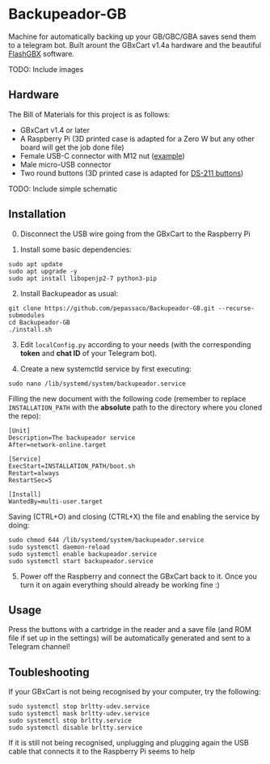 # Backupeador-GB
Machine for automatically backing up your GB/GBC/GBA saves send them to a telegram bot. Built arount the GBxCart v1.4a hardware and the beautiful [FlashGBX](https://github.com/lesserkuma/FlashGBX) software.

TODO: Include images


## Hardware

The Bill of Materials for this project is as follows:

- GBxCart v1.4 or later
- A Raspberry Pi (3D printed case is adapted for a Zero W but any other board will get the job done file)
- Female USB-C connector with M12 nut ([example](https://es.aliexpress.com/item/1005005353938938.html))
- Male micro-USB connector
- Two round buttons (3D printed case is adapted for [DS-211 buttons](https://es.aliexpress.com/item/1005004732960774.html))

TODO: Include simple schematic


## Installation

0. Disconnect the USB wire going from the GBxCart to the Raspberry Pi

1. Install some basic dependencies:

```
sudo apt update
sudo apt upgrade -y
sudo apt install libopenjp2-7 python3-pip
```

2. Install Backupeador as usual: 

```
git clone https://github.com/pepassaco/Backupeador-GB.git --recurse-submodules
cd Backupeador-GB
./install.sh
```

3. Edit `localConfig.py` according to your needs (with the corresponding **token** and **chat ID** of your Telegram bot).

4. Create a new systemctld service by first executing:

```
sudo nano /lib/systemd/system/backupeador.service
```

Filling the new document with the following code (remember to replace `INSTALLATION_PATH` with the **absolute** path to the directory where you cloned the repo):

```
[Unit]
Description=The backupeador service
After=network-online.target

[Service]
ExecStart=INSTALLATION_PATH/boot.sh
Restart=always
RestartSec=5

[Install]
WantedBy=multi-user.target
```

Saving (CTRL+O) and closing (CTRL+X) the file and enabling the service by doing:

```
sudo chmod 644 /lib/systemd/system/backupeador.service
sudo systemctl daemon-reload
sudo systemctl enable backupeador.service
sudo systemctl start backupeador.service
```

5. Power off the Raspberry and connect the GBxCart back to it. Once you turn it on again everything should already be working fine :)



## Usage

Press the buttons with a cartridge in the reader and a save file (and ROM file if set up in the settings) will be automatically generated and sent to a Telegram channel!


## Toubleshooting

If your GBxCart is not being recognised by your computer, try the following:

```
sudo systemctl stop brltty-udev.service
sudo systemctl mask brltty-udev.service
sudo systemctl stop brltty.service
sudo systemctl disable brltty.service
```

If it is still not being recognised, unplugging and plugging again the USB cable that connects it to the Raspberry Pi seems to help
